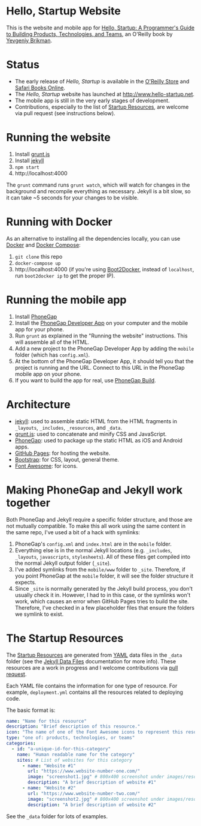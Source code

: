 Hello, Startup Website
==================

This is the website and mobile app for [Hello, Startup: A Programmer's Guide to 
Building Products, Technologies, and Teams](http://www.hello-startup.net), an 
O'Reilly book by [Yevgeniy Brikman](http://www.ybrikman.com).

Status
==================

* The early release of *Hello, Startup* is available in the 
  [O'Reilly Store](http://shop.oreilly.com/product/0636920034360.do) and 
  [Safari Books Online](https://www.safaribooksonline.com/library/view/hello-startup/9781491910016/).
* The *Hello, Startup* website has launched at http://www.hello-startup.net. 
* The mobile app is still in the very early stages of development.
* Contributions, especially to the list of 
  [Startup Resources](http://www.hello-startup.net/#resources), are welcome via
  pull request (see instructions below).

Running the website
==================

1. Install [grunt.js](http://gruntjs.com/)
2. Install [jekyll](http://jekyllrb.com/)
3. `npm start`
4. http://localhost:4000

The `grunt` command runs `grunt watch`, which will watch for changes in the 
background and recompile everything as necessary. Jekyll is a bit slow, so it
can take ~5 seconds for your changes to be visible.

Running with Docker
==================

As an alternative to installing all the dependencies locally, you can use 
[Docker](https://www.docker.com/) and [Docker Compose](https://docs.docker.com/compose/):

1. `git clone` this repo
2. `docker-compose up`
3. http://localhost:4000 (if you're using [Boot2Docker](http://boot2docker.io/),
   instead of `localhost`, run `boot2docker ip` to get the proper IP).

Running the mobile app
==================

1. Install [PhoneGap](http://phonegap.com/)
2. Install the [PhoneGap Developer App](http://app.phonegap.com/) on your 
   computer and the mobile app for your phone.
3. Run `grunt` as explained in the "Running the website" instructions. This will
   assemble all of the HTML.
4. Add a new project to the PhoneGap Developer App by adding the `mobile` 
   folder (which has `config.xml`).
5. At the bottom of the PhoneGap Developer App, it should tell you that the
   project is running and the URL. Connect to this URL in the PhoneGap mobile 
   app on your phone. 
6. If you want to build the app for real, use 
   [PhoneGap Build](https://build.phonegap.com).

Architecture
==================

* [jekyll](http://jekyllrb.com/): used to assemble static HTML from the HTML 
  fragments in `_layouts`, `_includes`, `_resources`, and `_data`. 
* [grunt.js](http://gruntjs.com/): used to concatenate and minify CSS and
  JavaScript.
* [PhoneGap](http://phonegap.com/): used to package up the static HTML as 
  iOS and Android apps.
* [GitHub Pages](https://pages.github.com/): for hosting the website.
* [Bootstrap](http://getbootstrap.com/): for CSS, layout, general theme.
* [Font Awesome](http://fortawesome.github.io/Font-Awesome/): for icons.

Making PhoneGap and Jekyll work together
==================

Both PhoneGap and Jekyll require a specific folder structure, and those are not
mutually compatible. To make this all work using the same content in the same 
repo, I've used a bit of a hack with symlinks:

1. PhoneGap's `config.xml` and `index.html` are in the `mobile` folder. 
2. Everything else is in the normal Jekyll locations (e.g. `_includes`, `_layouts`, 
   `javascripts`, `stylesheets`). All of these files get compiled into the normal
   Jekyll output folder (`_site`). 
3. I've added symlinks from the `mobile/www` folder to `_site`. Therefore, if
   you point PhoneGap at the `mobile` folder, it will see the folder structure
   it expects.
4. Since `_site` is normally generated by the Jekyll build process, you don't
   usually check it in. However, I had to in this case, or the symlinks won't
   work, which causes an error when GitHub Pages tries to build the site. 
   Therefore, I've checked in a few placeholder files that ensure the folders
   we symlink to exist.

The Startup Resources
==================

The [Startup Resources](http://www.hello-startup.net/#resources) are generated 
from [YAML](http://www.yaml.org/) data files in the `_data` folder (see the 
[Jekyll Data Files](http://jekyllrb.com/docs/datafiles/) documentation for 
more info). These resources are a work in progress and I welcome contributions
via [pull request](https://help.github.com/articles/using-pull-requests/). 

Each YAML file contains the information for one type of resource. For example, 
`deployment.yml` contains all the resources related to deploying code. 

The basic format is:

```yaml
name: "Name for this resource"
description: "Brief description of this resource."
icon: "The name of one of the Font Awesome icons to represent this resource."
type: "one of: products, technologies, or teams"
categories:
  - id: "a-unique-id-for-this-category"
    name: "Human readable name for the category"
    sites: # List of websites for this category
      - name: "Website #1"
        url: "https://www.website-number-one.com/"
        image: "screenshot1.jpg" # 800x400 screenshot under images/resources
        description: "A brief description of website #1"
      - name: "Website #2"
        url: "https://www.website-number-two.com/"
        image: "screenshot2.jpg" # 800x400 screenshot under images/resources
        description: "A brief description of website #2"
```

See the `_data` folder for lots of examples.